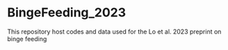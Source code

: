 # BingeFeeding_2023
This repository host codes and data used for the Lo et al. 2023 preprint on binge feeding
